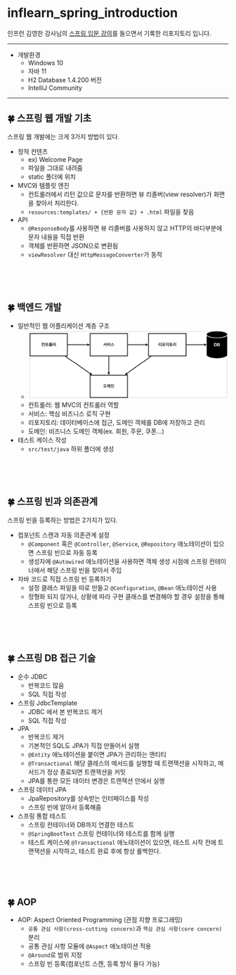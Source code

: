 # inflearn_spring_introduction
인프런 김영한 강사님의 [스프링 입문 강의](https://www.inflearn.com/course/%EC%8A%A4%ED%94%84%EB%A7%81-%EC%9E%85%EB%AC%B8-%EC%8A%A4%ED%94%84%EB%A7%81%EB%B6%80%ED%8A%B8)를 들으면서 기록한 리포지토리 입니다.
***
+ 개발환경
    - Windows 10
    - 자바 11
    - H2 Database 1.4.200 버전
    - IntelliJ Community
***
## 🍀 스프링 웹 개발 기초
스프링 웹 개발에는 크게 3가지 방법이 있다.
+ 정적 컨텐츠
    - ex) Welcome Page
    - 파일을 그대로 내려줌
    - static 폴더에 위치
+ MVC와 템플릿 엔진
    - 컨트롤러에서 리턴 값으로 문자를 반환하면 뷰 리졸버(view resolver)가 화면을 찾아서 처리한다.
    - `resources:templates/ + {반환 문자 값} + .html` 파일을 찾음
+ API
    - `@ResponseBody`를 사용하면 뷰 리졸버를 사용하지 않고 HTTP의 바디부분에 문자 내용을 직접 반환
    - 객체를 반환하면 JSON으로 변환됨
    - `viewResolver` 대신 `HttpMessageConverter`가 동작
<br/>
<br/>
<br/>

## 🍀 백엔드 개발
+ 일반적인 웹 어플리케이션 계층 구조
    - ![웹 어플리케이션 구조](https://github.com/Hobak-Gogumi/inflearn_spring_introduction/blob/main/img/structure.PNG)
    - 컨트롤러: 웹 MVC의 컨트롤러 역할
    - 서비스: 핵심 비즈니스 로직 구현
    - 리포지토리: 데이터베이스에 접근, 도메인 객체를 DB에 저장하고 관리
    - 도메인: 비즈니스 도메인 객체(ex. 회원, 주문, 쿠폰...)
+ 테스트 케이스 작성
    - `src/test/java` 하위 폴더에 생성
<br/>
<br/>
<br/>

## 🍀 스프링 빈과 의존관계
스프링 빈을 등록하는 방법은 2가지가 있다.
+ 컴포넌트 스캔과 자동 의존관계 설정
    - `@Component` 혹은 `@Controller`, `@Service`, `@Repository` 애노테이션이 있으면 스프링 빈으로 자동 등록
    - 생성자에 `@Autowired` 애노테이션을 사용하면 객체 생성 시점에 스프링 컨테이너에서 해당 스프링 빈을 찾아서 주입
+ 자바 코드로 직접 스프링 빈 등록하기
    - 설정 클래스 파일을 따로 만들고 `@Configuration`, `@Bean` 애노테이션 사용
    - 정형화 되지 않거나, 상황에 따라 구현 클래스를 변경해야 할 경우 설정을 통해 스프링 빈으로 등록
<br/>
<br/>
<br/>

## 🍀 스프링 DB 접근 기술
+ 순수 JDBC
    - 반복코드 많음
    - SQL 직접 작성
+ 스프링 JdbcTemplate
    - JDBC 에서 본 반복코드 제거
    - SQL 직접 작성
+ JPA
    - 반복코드 제거
    - 기본적인 SQL도 JPA가 직접 만들어서 실행
    - `@Entity` 애노테이션을 붙이면 JPA가 관리하는 엔티티
    - `@Transactional` 해당 클레스의 메서드를 실행할 때 트랜잭션을 시작하고, 메서드가 정상 종료되면 트랜잭션을 커밋
    - JPA를 통한 모든 데이터 변경은 트랜잭션 안에서 실행
+ 스프링 데이터 JPA
    - JpaRepository를 상속받는 인터페이스를 작성
    - 스프링 빈에 알아서 등록해줌
+ 스프링 통합 테스트
    - 스프링 컨테이너와 DB까지 연결한 테스트
    - `@SpringBootTest` 스프링 컨테이너와 테스트를 함께 실행
    - 테스트 케이스에 `@Transactional` 애노테이션이 있으면, 테스트 시작 전에 트랜잭션을 시작하고, 테스트 완료 후에 항상 롤백한다. 
<br/>
<br/>
<br/>

## 🍀 AOP
+ AOP: Aspect Oriented Programming (관점 지향 프로그래밍)
    - `공통 관심 사항(cross-cutting concern)`과 `핵심 관심 사항(core concern)` 분리
    - 공통 관심 사항 모듈에 `@Aspect` 애노테이션 적용
    - `@Around`로 범위 지정
    - 스프링 빈 등록(컴포넌트 스캔, 등록 방식 둘다 가능)